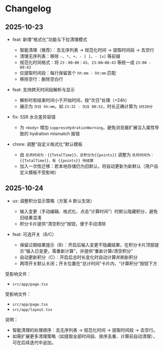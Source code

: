 # Changelog

## 2025-10-23

- feat: 新增“格式化”功能与下拉清理模式
  - 智能清理（推荐）：去无序列表 → 规范化时间 → 提取时间段 → 去空行
  - 清理无序列表：移除 `-`、`*`、`•`、`- [ ]`、`- [x]` 等前缀
  - 规范化时间格式：将 `23：00~00：43`、`23:00—00:43` 等统一成 `23:00 - 00:43`
  - 仅提取时间段：每行保留首个 `hh:mm - hh:mm` 匹配
  - 移除空行：删除空白行

- feat: 支持跨天时间段解析与显示
  - 解析时若结束时间小于开始时间，按“次日”处理（+24h）
  - 展示为 `次日 hh:mm`，如 `23:32 - 次日 00:52`，时长正确计算为 `1时20分`

- fix: SSR 水合差异容错
  - 为 `<body>` 增加 `suppressHydrationWarning`，避免浏览器扩展注入属性导致的 hydration mismatch 报错

- chore: 调整“自定义格式化”默认模板
  - 由 `总共时间为：{{TotalTime}}，总积分为{{points}}` 调整为 `总共时间为：{{TotalTime}}，有 {{points}} 待结算`
  - 加入一次性迁移：若本地存储仍为旧默认，将自动更新为新默认（用户自定义模板不受影响）

## 2025-10-24

- ux: 调整积分显示策略（方案 A 默认生效）
  - 输入变更（手动编辑、格式化、点击“计算时间”）时默认隐藏积分，避免旧结果混淆
  - 积分卡片提供“清空积分”按钮，便于手动清除

- feat: 可选开关（B/C）
  - 保留过期结果提示（B）：开启后输入变更不隐藏结果，在积分卡片顶部提示“输入已变更，需重新计算”，并提供“重新计算/清空积分”
  - 自动更新积分（C）：开启后总时长变化时自动计算并刷新积分
  - 两项开关默认关闭；开关位置在“总计时间”卡片内、“计算积分”按钮下方

受影响文件：
- `src/app/page.tsx`

受影响文件：
- `src/app/page.tsx`
- `src/app/layout.tsx`

说明：
- 智能清理的处理顺序：去无序列表 → 规范化时间 → 提取时间段 → 去空行。
- 如需扩展更多清理策略（如提取全部时间段、排序去重、计算前自动清理），可在后续迭代中追加。
